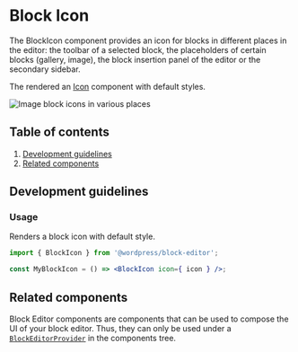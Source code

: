 # Block Icon

The BlockIcon component provides an icon for blocks in different places in the editor: the toolbar of a selected block, the placeholders of certain blocks (gallery, image), the block insertion panel of the editor or the secondary sidebar.

The rendered an [Icon](https://github.com/WordPress/gutenberg/tree/HEAD/packages/components/src/icon) component with default styles.

![Image block icons in various places](https://make.wordpress.org/core/files/2020/08/image-block-icons-in-various-places.png)

## Table of contents

1. [Development guidelines](#development-guidelines)
2. [Related components](#related-components)

## Development guidelines

### Usage

Renders a block icon with default style.

```jsx
import { BlockIcon } from '@wordpress/block-editor';

const MyBlockIcon = () => <BlockIcon icon={ icon } />;
```

## Related components

Block Editor components are components that can be used to compose the UI of your block editor. Thus, they can only be used under a [`BlockEditorProvider`](https://github.com/WordPress/gutenberg/blob/HEAD/packages/block-editor/src/components/provider/README.md) in the components tree.
